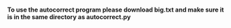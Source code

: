 #### To use the autocorrect program please download big.txt and make sure it is in the same directory as autocorrect.py
